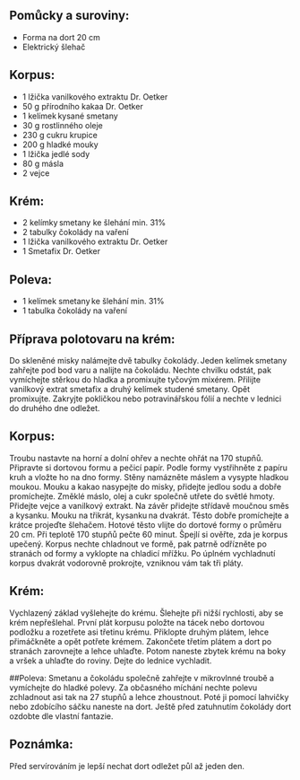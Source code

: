 ## Pomůcky a suroviny: 
- Forma na dort 20 cm
- Elektrický šlehač 

## Korpus: 
- 1 lžička vanilkového extraktu Dr. Oetker 
- 50 g přírodního kakaa Dr. Oetker 
- 1 kelímek kysané smetany 
- 30 g rostlinného oleje 
- 230 g cukru krupice 
- 200 g hladké mouky 
- 1 lžička jedlé sody 
- 80 g másla 
- 2 vejce 

## Krém: 
- 2 kelímky smetany ke šlehání min. 31% 
- 2 tabulky čokolády na vaření 
- 1 lžička vanilkového extraktu Dr. Oetker 
- 1 Smetafix Dr. Oetker 

## Poleva: 
- 1 kelímek smetany ke šlehání min. 31% 
- 1 tabulka čokolády na vaření  

## Příprava polotovaru na krém: 
Do skleněné misky nalámejte dvě tabulky čokolády. Jeden kelímek smetany zahřejte pod bod varu a nalijte na čokoládu. Nechte chvilku odstát, pak vymíchejte stěrkou do hladka a promixujte tyčovým mixérem. Přilijte vanilkový extrat smetafix a druhý kelímek studené smetany. Opět promixujte. Zakryjte pokličkou nebo potravinářskou fólií a nechte v lednici do druhého dne odležet. 

## Korpus: 
Troubu nastavte na horní a dolní ohřev a nechte ohřát na 170 stupňů. Připravte si dortovou formu a pečicí papír. Podle formy vystřihněte z papíru kruh a vložte ho na dno formy. Stěny namázněte máslem a vysypte hladkou moukou. Mouku a kakao nasypejte do misky, přidejte jedlou sodu a dobře promíchejte. Změklé máslo, olej a cukr společně utřete do světlé hmoty. Přidejte vejce a vanilkový extrakt. Na závěr přidejte střídavě moučnou směs a kysanku. Mouku na třikrát, kysanku na dvakrát. Těsto dobře promíchejte a krátce projeďte šlehačem. Hotové těsto vlijte do dortové formy o průměru 20 cm. Při teplotě 170 stupňů pečte 60 minut. Špejlí si ověřte, zda je korpus upečený. Korpus nechte chladnout ve formě, pak patrně odřízněte po stranách od formy a vyklopte na chladicí mřížku. Po úplném vychladnutí korpus dvakrát vodorovně prokrojte, vzniknou vám tak tři pláty. 

## Krém: 
Vychlazený základ vyšlehejte do krému. Šlehejte při nižší rychlosti, aby se krém nepřešlehal. První plát korpusu položte na tácek nebo dortovou podložku a rozetřete asi třetinu krému. Přiklopte druhým plátem, lehce přimáčkněte a opět potřete krémem. Zakončete třetím plátem a dort po stranách zarovnejte a lehce uhlaďte. Potom naneste zbytek krému na boky a vršek a uhlaďte do roviny. Dejte do lednice vychladit. 

##Poleva: 
Smetanu a čokoládu společně zahřejte v mikrovlnné troubě a vymíchejte do hladké polevy. Za občasného míchání nechte polevu zchladnout asi tak na 27 stupňů a lehce zhoustnout. Poté ji pomocí lahvičky nebo zdobícího sáčku naneste na dort. Ještě před zatuhnutím čokolády dort ozdobte dle vlastní fantazie. 

## Poznámka: 
Před servírováním je lepší nechat dort odležet půl až jeden den. 
